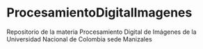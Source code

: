 # ProcesamientoDigitalImagenes
Repositorio de la materia Procesamiento Digital de Imágenes de la Universidad Nacional de Colombia sede Manizales
